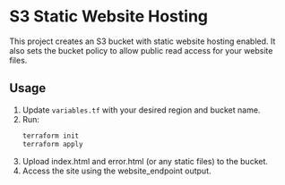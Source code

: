 # S3 Static Website Hosting

This project creates an S3 bucket with static website hosting enabled. It also sets the bucket policy to allow public read access for your website files.

## Usage

1. Update `variables.tf` with your desired region and bucket name.
2. Run:
   ```bash
   terraform init
   terraform apply
3. Upload index.html and error.html (or any static files) to the bucket.
4. Access the site using the website_endpoint output.
